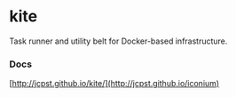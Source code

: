 # kite

Task runner and utility belt for Docker-based infrastructure.

### Docs

[http://jcpst.github.io/kite/](http://jcpst.github.io/iconium)
